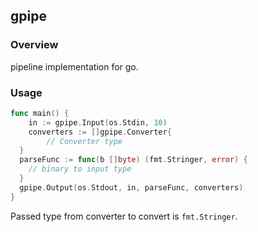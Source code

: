 ## gpipe

### Overview
pipeline implementation for go.

### Usage
```go
func main() {
	in := gpipe.Input(os.Stdin, 10)
	converters := []gpipe.Converter{
		// Converter type
  }
  parseFunc := func(b []byte) (fmt.Stringer, error) {
    // binary to input type
  }
  gpipe.Output(os.Stdout, in, parseFunc, converters)
}
```

Passed type from converter to convert is `fmt.Stringer`.  